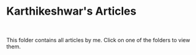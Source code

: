 # Karthikeshwar's Articles

<br>

This folder contains all articles by me. Click on one of the folders to view them.

<br>

